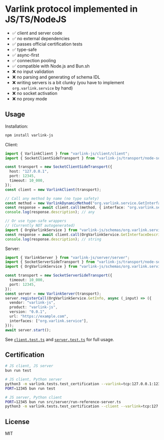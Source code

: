 # Varlink protocol implemented in JS/TS/NodeJS

- ✅ client and server code
- ✅ no external dependencies
- ✅ passes official certification tests
- ✅ type-safe
- ✅ async-first
- ✅ connection pooling
- ✅ compatible with Node.js and Bun.sh
- ❌ no input validation
- ❌ no parsing and generating of schema IDL
- ❌ writing servers is a bit clunky (you have to implement `org.varlink.service` by hand)
- ❌ no socket activation
- ❌ no proxy mode

## Usage

Installation:

```bash
npm install varlink-js
```

Client:

```typescript
import { VarlinkClient } from "varlink-js/client/client";
import { SocketClientSideTransport } from "varlink-js/transport/node-socket";

const transport = new SocketClientSideTransport({
  host: "127.0.0.1",
  port: 12345,
  timeout: 10_000,
});
const client = new VarlinkClient(transport);

// Call any method by name (no type safety)
const method = new VarlinkDynamicMethod("org.varlink.service.GetInterfaceDescription");
const response = await client.call(method, { interface: "org.varlink.service" });
console.log(response.description); // any

// Or use type-safe wrappers
// (Currently NOT autogenerated)
import { OrgVarlinkService } from "varlink-js/schemas/org.varlink.service.varlink.js";
const response = await client.call(OrgVarlinkService.GetInterfaceDescription, { interface: "org.varlink.service" });
console.log(response.description); // string
```

Server:

```typescript
import { VarlinkServer } from "varlink-js/server/server";
import { SocketServerSideTransport } from "varlink-js/transport/node-socket";
import { OrgVarlinkService } from "varlink-js/schemas/org.varlink.service.varlink.js";

const transport = new SocketServerSideTransport({
  timeout: 10_000,
  port: 12345,
});
const server = new VarlinkServer(transport);
server.registerCall(OrgVarlinkService.GetInfo, async (_input) => ({
  vendor: "varlink-js",
  product: "varlink-js",
  version: "0.0.1",
  url: "https://example.com",
  interfaces: ["org.varlink.service"],
}));
await server.start();
```

See [`client.test.ts`](src/client/client.test.ts) and [`server.test.ts`](src/server/server.test.ts) for full usage.

## Certification

```bash
# JS client, JS server
bun run test

# JS client, Python server
python3 -m varlink.tests.test_certification --varlink=tcp:127.0.0.1:12345
PORT=12345 bun run test

# JS server, Python client
PORT=12345 bun run src/server/run-reference-server.ts
python3 -m varlink.tests.test_certification --client --varlink=tcp:127.0.0.1:12345
```

## License

MIT
